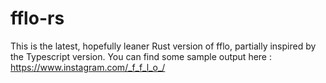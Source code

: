 # fflo-rs

This is the latest, hopefully leaner Rust version of fflo, partially inspired by the Typescript version. You can find some sample output here : https://www.instagram.com/_f_f_l_o_/
